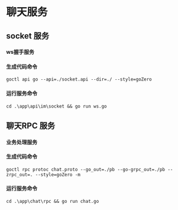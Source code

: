 # 聊天服务

## socket 服务
#### ws握手服务
#### 生成代码命令
    goctl api go --api=./socket.api --dir=./ --style=goZero
#### 运行服务命令
    cd .\app\api\im\socket && go run ws.go

## 聊天RPC 服务
#### 业务处理服务
#### 生成代码命令
    goctl rpc protoc chat.proto --go_out=./pb --go-grpc_out=./pb --zrpc_out=. --style=goZero -m
#### 运行服务命令
    cd .\app\chat\rpc && go run chat.go